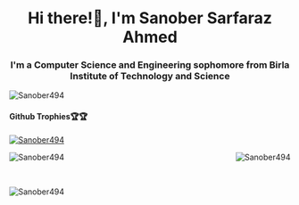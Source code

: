 
<h1 align="center">Hi there!👋, I'm Sanober Sarfaraz Ahmed</h1>
<h3 align="center">I'm a Computer Science and Engineering sophomore from Birla Institute of Technology and Science </h3>

<p align="left"> <img src="https://komarev.com/ghpvc/?username=Sanober494&label=Profile%20views&color=0e75b6&style=flat" alt="Sanober494" /> </p>
<h4 align="left">Github Trophies🏆🏆</h4>
<p align="left"> <a href="https://github.com/ryo-ma/github-profile-trophy"><img src="https://github-profile-trophy.vercel.app/?username=Sanober494&title=MultiLanguage,Joined2020,Repositories,Commits,Stars,PullRequest,Experience" alt="Sanober494" /></a> </p>

<p><img align="left" src="https://github-readme-stats.vercel.app/api/top-langs?username=Sanober494&show_icons=true&locale=en&layout=compact" alt="Sanober494" /></p>

<p>&nbsp;<img align="right" src="https://github-readme-stats.vercel.app/api?username=Sanober494&show_icons=true&locale=en" alt="Sanober494" /></p>
<br>
<p><img align="center" src="https://github-readme-streak-stats.herokuapp.com/?user=Sanober494&" alt="Sanober494" /></p>

